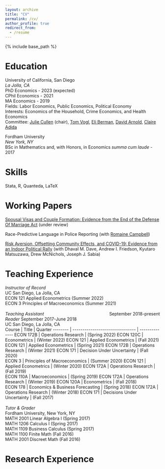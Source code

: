 ```yaml
---
layout: archive
title: "CV"
permalink: /cv/
author_profile: true
redirect_from:
  - /resume
---
```


{% include base_path %}

Education
======

University of California, San Diego<br>
*La Jolla, CA*<br>
PhD Economics - 2023 (expected)<br>
CPhil Economics - 2021<br>
MA Economics - 2019<br>
Fields: Labor Economics, Public Economics, Political Economy<br>
Interests: Economics of the Household, Crime Economics, and Health Economics<br>
Committee: [Julie Cullen](https://econweb.ucsd.edu/~jbcullen/) (chair), [Tom Vogl](http://tomvogl.com/), [Eli Berman](https://econweb.ucsd.edu/~elib/), [David Arnold](https://sites.google.com/site/davidhallarnold), [Claire Adida](https://claire.adida.net/) <br>

Fordham University<br>
*New York, NY*<br>
BSc in Mathematics and, with Honors, in Economics *summa cum laude* - 2017<br>


Skills
======
      
Stata, R, Quanteda, LaTeX


Working Papers
======

[Spousal Visas and Couple Formation: Evidence from the End of the Defense Of Marriage Act](https://osf.io/preprints/socarxiv/mzuwe/
) (under review)<br>

Race-Predictive Language in Police Reporting (with [Romaine Campbell](https://www.iq.harvard.edu/people/romaine-campbell))<br>

[Risk Aversion, Offsetting Community Effects, and COVID-19: Evidence from an Indoor Political Rally](https://www.nber.org/papers/w27522) (with Dhaval M. Dave, Andrew I. Friedson, Kyutaro Matsuzawa, Drew McNichols, Joseph J. Sabia)<br>


Teaching Experience 
======

*Instructor of Record*<br>
UC San Diego, La Jolla, CA<br>
ECON 121  Applied Econometrics (Summer 2022)<br>
ECON 3    Principles of Macroeconomics (Summer 2021)<br>
<br>
*Teaching Assistant* <span style="float:right;">September 2018-present</span> <br>
*Reader* September 2017-June 2018 <br>
UC San Diego, La Jolla, CA<br>
 Course   | Title | Quarter 
 -------- | -------------------------------- | -------------- 
ECON 172B | Operations Research              |  (Spring 2022) 
ECON 120C | Econometrics                     |  (Winter 2022) 
ECON 121  | Applied Econometrics             |  (Fall 2021)   
ECON 121  | Applied Econometrics             |  (Spring 2021) 
ECON 172B | Operations Research              |  (Winter 2021) 
ECON 171  | Decision Under Uncertainty       |  (Fall 2020)   
ECON 3    | Principles of Macroeconomics     |  (Summer 2020) 
ECON 121  | Applied Econometrics             |  (Winter 2020) 
ECON 172A | Operations Research              |  (Fall 2019)   
ECON 110A | Macroeconomics                   |  (Spring 2019) 
ECON 172A | Operations Research              |  (Winter 2019) 
ECON 120A | Econometrics                     |  (Fall 2018)   
ECON 178  | Economics & Business Forecasting |  (Spring 2018) 
ECON 172A | Operations Research              |  (Winter 2018) 
ECON 171  | Decisions Under Uncertainty      |  (Fall 2017)   
<br>
*Tutor \& Grader*<br>
Fordham University, New York, NY<br>
MATH 2001 Linear Algebra I (Spring 2017)<br>
MATH 1206 Calculus I (Spring 2017)<br>
MATH 1109 Business Calculus (Spring 2017)<br>
MATH 1100 Finite Math (Fall 2016)<br>
MATH 2001 Discreet Math (Fall 2016)<br>


Research Experience
======





<!-- Work experience                                    -->                                            
<!-- ======                                             -->                   
<!-- * Summer 2015: Research Assistant                  -->                                              
<!--   * Github University                              -->                                  
<!--   * Duties included: Tagging issues                -->                                                
<!--   * Supervisor: Professor Git                      -->                                          
<!--                                                    -->                                             
<!-- * Fall 2015: Research Assistant                    -->                                            
<!--   * Github University                              -->                                                  
<!--   * Duties included: Merging pull requests         -->                                       
<!--   * Supervisor: Professor Hub                      -->                                          
<!--                                                    -->                               
<!-- Skills                                             -->                                                                                   
<!-- ======                                             -->                                                   
<!-- * Skill 1                                          -->                                      
<!-- * Skill 2                                          -->                                                      
<!--   * Sub-skill 2.1                                  -->                                 
<!--   * Sub-skill 2.2                                  -->                              
<!--   * Sub-skill 2.3                                  -->                              
<!-- * Skill 3                                          -->                      
<!--                                                    -->                             
<!-- Publications                                       -->                         
<!-- ======                                             -->                   
<!--   <ul>{% for post in site.publications %}          -->                                      
<!--     {% include archive-single-cv.html %}           -->                                     
<!--   {% endfor %}</ul>                                -->                                
<!--                                                    -->                               
<!-- Talks                                              -->                                  
<!-- ======                                             -->                   
<!--   <ul>{% for post in site.talks %}                 -->               
<!--     {% include archive-single-talk-cv.html %}      -->                          
<!--   {% endfor %}</ul>                                -->                
<!--                                                    -->               
<!-- Teaching                                           -->                     
<!-- ======                                             -->                   
<!--   <ul>{% for post in site.teaching %}              -->                  
<!--     {% include archive-single-cv.html %}           -->                                     
<!--   {% endfor %}</ul>                                -->                                
<!--                                                    -->                               
<!-- Service and leadership                             -->
<!-- ======                                             -->
<!-- * Currently signed in to 43 different slack teams  -->
